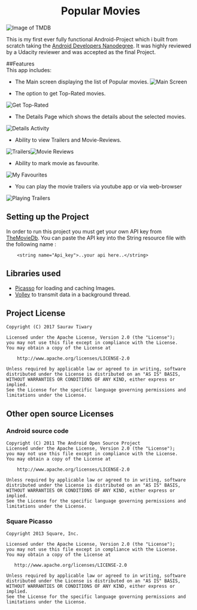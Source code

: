 
<div style="text-align: center; "> <h1> Popular Movies </h1> </div>


![Image of TMDB](https://assets.tmdb.org/images/logos/var_1_0_PoweredByTMDB_Blk_Antitled.png)

This is my first ever fully functional Android-Project which i built from scratch taking the [Android Developers Nanodegree](https://www.udacity.com/course/android-developer-nanodegree-by-google--nd801). It was highly reviewed by a Udacity reviewer and was accepted as the final Project.

##Features  
This app includes: 


+ The Main screen displaying the list of Popular movies.
![Main Screen](https://cloud.githubusercontent.com/assets/21277837/26727640/2c2f91c2-47c5-11e7-9c35-c9c5b8730506.png)  

+ The option to get Top-Rated movies.  

![Get Top-Rated](https://cloud.githubusercontent.com/assets/21277837/26728581/52c734fe-47c8-11e7-8a37-2790e3c520de.png)  

+ The Details Page which shows the details about the selected movies.

![Details Activity](https://cloud.githubusercontent.com/assets/21277837/26727693/56fdfd26-47c5-11e7-8846-a864bbacbb80.png)

+ Ability to view Trailers and Movie-Reviews.

![Trailers](https://cloud.githubusercontent.com/assets/21277837/26727724/6d7140c2-47c5-11e7-878c-773e8e86f9ea.png)![Movie Reviews](https://cloud.githubusercontent.com/assets/21277837/26727741/7fcfddc8-47c5-11e7-958e-f194fa1e89d2.png)

+ Ability to mark movie as favourite.

![My Favourites](https://cloud.githubusercontent.com/assets/21277837/26727762/8eb7729c-47c5-11e7-8c01-657ca30a8797.png)

+ You can play the movie trailers via youtube app or via web-browser


![Playing Trailers](https://cloud.githubusercontent.com/assets/21277837/26727786/a3c78992-47c5-11e7-9d00-d01747291b8b.png)  


## Setting up the Project  

In order to run this project you must get your own API key from [TheMovieDb](https://www.themoviedb.org/). You can paste the API key into the String resource file with the following name :

```
    <string name="Api_key">..your api here..</string>
```


## Libraries used
+ [Picasso](http://square.github.io/picasso/) for loading and caching Images.
+ [Volley](https://github.com/google/volley) to transmit data in a background thread.


## Project License
```
Copyright (C) 2017 Saurav Tiwary

Licensed under the Apache License, Version 2.0 (the "License");
you may not use this file except in compliance with the License.
You may obtain a copy of the License at

    http://www.apache.org/licenses/LICENSE-2.0

Unless required by applicable law or agreed to in writing, software
distributed under the License is distributed on an "AS IS" BASIS,
WITHOUT WARRANTIES OR CONDITIONS OF ANY KIND, either express or implied.
See the License for the specific language governing permissions and
limitations under the License.
```
## Other open source Licenses

### Android source code
```
Copyright (C) 2011 The Android Open Source Project
Licensed under the Apache License, Version 2.0 (the "License");
you may not use this file except in compliance with the License.
You may obtain a copy of the License at

    http://www.apache.org/licenses/LICENSE-2.0

Unless required by applicable law or agreed to in writing, software
distributed under the License is distributed on an "AS IS" BASIS,
WITHOUT WARRANTIES OR CONDITIONS OF ANY KIND, either express or implied.
See the License for the specific language governing permissions and
limitations under the License.
```

### Square Picasso
```
Copyright 2013 Square, Inc.

Licensed under the Apache License, Version 2.0 (the "License");
you may not use this file except in compliance with the License.
You may obtain a copy of the License at

   http://www.apache.org/licenses/LICENSE-2.0

Unless required by applicable law or agreed to in writing, software
distributed under the License is distributed on an "AS IS" BASIS,
WITHOUT WARRANTIES OR CONDITIONS OF ANY KIND, either express or implied.
See the License for the specific language governing permissions and
limitations under the License.
```





	
